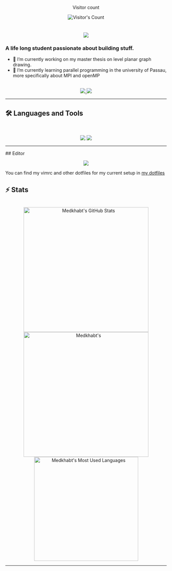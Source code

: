 

<!--
**medkhabt/medkhabt** is a ✨ _special_ ✨ repository because its `README.md` (this file) appears on your GitHub profile.

Here are some ideas to get you started:

- 🔭 I’m currently working on ...
- 🌱 I’m currently learning ...
- 👯 I’m looking to collaborate on ...
- 🤔 I’m looking for help with ...
- 💬 Ask me about ...
- 📫 How to reach me: ...
- 😄 Pronouns: ...
- ⚡ Fun fact: ...
-->

<div align="center"> 
  <p>Visitor count</p>
  <img src="https://profile-counter.glitch.me/medkhabt/count.svg" alt="Visitor's Count" />
</div>

<h1 align="center">
    <img src="https://readme-typing-svg.herokuapp.com/?font=Inter&size=48&center=true&vCenter=true&width=500&height=70&color=4493F8&duration=4000&lines=Hi+There!+%F0%9F%91%8B;+I%27m+Khalil+Loukhnati!;" />
</h1>


### A life long student passionate about building stuff.

- 🔭 I’m currently working on my master thesis on level planar graph drawing.
- 🌱 I’m currently learning parallel programming in the university of Passau, more specifically about MPI and openMP

<br>

<div align="center">
  <a href="mohamedkhalil.loukhnati@gmail.com">
    <img src="https://img.shields.io/badge/Gmail-333333?style=for-the-badge&logo=gmail&logoColor=red" />
  </a>
  <a href="https://www.linkedin.com/in/mohamed-khalil-loukhnati/" target="_blank">
    <img src="https://img.shields.io/badge/LinkedIn-0077B5?style=for-the-badge&logo=linkedin&logoColor=white" target="_blank" />
  </a>
</div>

<hr>

## 🛠️ Languages and Tools

<br>

<p align="center">
  <img src="https://skillicons.dev/icons?i=java,spring,c,cpp,golang,python,bash,mysql,mongodb" />
  <img src="https://skillicons.dev/icons?i=html,css,tailwind,js,git,postman,latex,docker" />
</p>

<hr>
## Editor 
<p align="center">
  <img src="https://skillicons.dev/icons?i=vim" />

  You can find my vimrc and other dotfiles for my current setup in [my dotfiles](https://github.com/medkhabt/dotfiles)
<br>

## ⚡️ Stats

<br>

<div align=center>
  <img width=390 src="https://github-readme-stats.vercel.app/api?username=medkhabt&theme=transparent&count_private=true&show_icons=true&rank_icon=github&locale=en" alt="Medkhabt's GitHub Stats" />
  <img width=390 src="https://github-readme-streak-stats.herokuapp.com/?user=medkhabt&theme=transparent&count_private=true&border_radius=10&locale=en" alt="Medkhabt's" />
  <img width=325 src="https://github-readme-stats.vercel.app/api/top-langs?username=medkhabt&theme=transparent&layout=donut&hide=css&langs_count=8&border_radius=10&show_icons=true&locale=en" alt="Medkhabt's Most Used Languages" />
</div>

<hr>
